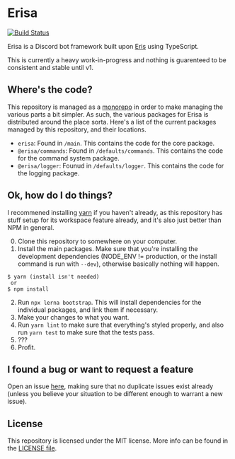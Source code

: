 # Erisa
[![Build Status](https://travis-ci.org/Ovyerus/erisa.svg?branch=master)](https://travis-ci.org/Ovyerus/erisa)

Erisa is a Discord bot framework built upon [Eris](https://github.com/abalabahaha/eris) using TypeScript.

This is currently a heavy work-in-progress and nothing is guarenteed to be consistent and stable until v1.

## Where's the code?
This repository is managed as a [monorepo](https://danluu.com/monorepo/) in order to make managing the various parts a bit simpler.
As such, the various packages for Erisa is distributed around the place sorta. Here's a list of the current packages managed by this repository, and their locations.

- `erisa`: Found in `/main`. This contains the code for the core package.
- `@erisa/commands`: Found in `/defaults/commands`. This contains the code for the command system package.
- `@erisa/logger`: Founud in `/defaults/logger`. This contains the code for the logging package.

## Ok, how do I do things?
I recommened installing [yarn](https://yarnpkg.com) if you haven't already, as this repository has stuff setup for its workspace feature already, and it's also just better than NPM in general.

0. Clone this repository to somewhere on your computer.
1. Install the main packages. Make sure that you're installing the development dependencies (NODE_ENV != production, or the install command is run with `--dev`), otherwise basically nothing will happen.
```
$ yarn (install isn't needed)
 or
$ npm install
```
2. Run `npx lerna bootstrap`. This will install dependencies for the individual packages, and link them if necessary.
3. Make your changes to what you want.
4. Run `yarn lint` to make sure that everything's styled properly, and also run `yarn test` to make sure that the tests pass.
5. ???
6. Profit.

## I found a bug or want to request a feature
Open an issue [here](https://github.com/Ovyerus/erisa/issues), making sure that no duplicate issues exist already (unless you believe your situation to be different enough to warrant a new issue).

## License
This repository is licensed under the MIT license. More info can be found in the [LICENSE file](/LICENSE).
